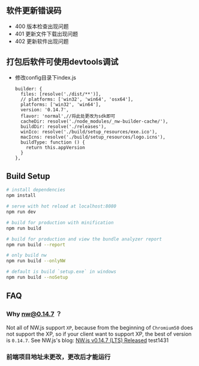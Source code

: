 ## 软件更新错误码
* 400 版本检查出现问题
* 401 更新文件下载出现问题
* 402 更新软件出现问题

## 打包后软件可使用devtools调试
* 修改config目录下index.js

      builder: {
        files: [resolve('./dist/**')],
        // platforms: ['win32', 'win64', 'osx64'],
        platforms: ['win32', 'win64'],
        version: '0.14.7',
        flavor: 'normal',//将此处更改为sdk即可
        cacheDir: resolve('./node_modules/_nw-builder-cache/'),
        buildDir: resolve('./releases'),
        winIco: resolve('./build/setup_resources/exe.ico'),
        macIcns: resolve('./build/setup_resources/logo.icns'),
        buildType: function () {
          return this.appVersion
        }
      },


## Build Setup

``` bash
# install dependencies
npm install

# serve with hot reload at localhost:8080
npm run dev

# build for production with minification
npm run build

# build for production and view the bundle analyzer report
npm run build --report

# only build nw
npm run build --onlyNW

# default is build `setup.exe` in windows
npm run build --noSetup
```

## FAQ
### Why nw@0.14.7 ？
Not all of NW.js support `XP`, because from the beginning of `Chromium50` does not support the XP, so if your client want to support XP, the best of version is `0.14.7`. See NW.js's blog: [NW.js v0.14.7 (LTS) Released](https://nwjs.io/blog/v0.14.7/)
test1431

### 前端项目地址未更改，更改后才能运行